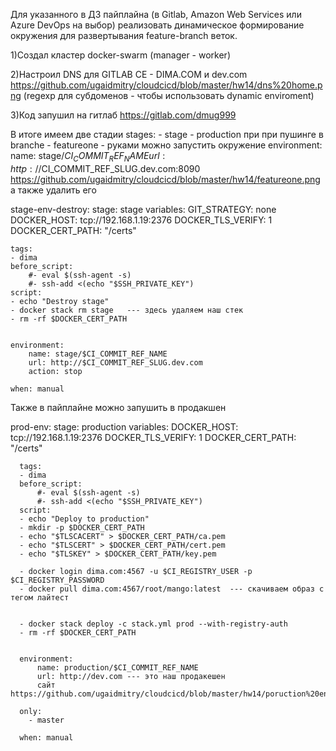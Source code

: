 Для указанного в ДЗ пайплайна (в Gitlab, Amazon Web Services или Azure DevOps на выбор) 
реализовать динамическое формирование окружения для развертывания feature-branch веток.

1)Создал кластер docker-swarm (manager - worker)

2)Настроил DNS для GITLAB CE - DIMA.COM и dev.com https://github.com/ugaidmitry/cloudcicd/blob/master/hw14/dns%20home.png
(regexp для субдоменов - чтобы использовать dynamic enviroment)

3)Код запушил на гитлаб https://gitlab.com/dmug999


В итоге имеем две стадии
stages:
    - stage
    - production
при при пушинге в branche - featureone - руками можно запустить окружение 
environment:
        name: stage/$CI_COMMIT_REF_NAME
        url: http://$CI_COMMIT_REF_SLUG.dev.com:8090 https://github.com/ugaidmitry/cloudcicd/blob/master/hw14/featureone.png
а также удалить его

stage-env-destroy:
    stage: stage
    variables:
      GIT_STRATEGY: none
      DOCKER_HOST: tcp://192.168.1.19:2376
      DOCKER_TLS_VERIFY: 1
      DOCKER_CERT_PATH: "/certs"
       
    tags:
    - dima
    before_script:
        #- eval $(ssh-agent -s)
        #- ssh-add <(echo "$SSH_PRIVATE_KEY")
    script:
    - echo "Destroy stage"
    - docker stack rm stage   --- здесь удаляем наш стек 
    - rm -rf $DOCKER_CERT_PATH
  
   
    environment:
        name: stage/$CI_COMMIT_REF_NAME
        url: http://$CI_COMMIT_REF_SLUG.dev.com
        action: stop
     
    when: manual  
    
 Также в пайплайне можно запушить в продакшен

prod-env:
      stage: production
      variables:
        DOCKER_HOST: tcp://192.168.1.19:2376 
        DOCKER_TLS_VERIFY: 1
        DOCKER_CERT_PATH: "/certs"
         
      tags:
      - dima
      before_script:
          #- eval $(ssh-agent -s)
          #- ssh-add <(echo "$SSH_PRIVATE_KEY")
      script:
      - echo "Deploy to production"
      - mkdir -p $DOCKER_CERT_PATH
      - echo "$TLSCACERT" > $DOCKER_CERT_PATH/ca.pem
      - echo "$TLSCERT" > $DOCKER_CERT_PATH/cert.pem
      - echo "$TLSKEY" > $DOCKER_CERT_PATH/key.pem
      
      - docker login dima.com:4567 -u $CI_REGISTRY_USER -p $CI_REGISTRY_PASSWORD
      - docker pull dima.com:4567/root/mango:latest  --- скачиваем образ с тегом лайтест
     
      
      - docker stack deploy -c stack.yml prod --with-registry-auth
      - rm -rf $DOCKER_CERT_PATH

     
      environment:
          name: production/$CI_COMMIT_REF_NAME
          url: http://dev.com --- это наш продакешен 
          сайт https://github.com/ugaidmitry/cloudcicd/blob/master/hw14/poruction%20env.png
      
      only:
        - master
     
      when: manual

